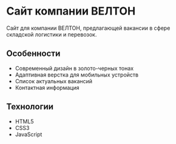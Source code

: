 # Сайт компании ВЕЛТОН

Сайт для компании ВЕЛТОН, предлагающей вакансии в сфере складской логистики и перевозок.

## Особенности
- Современный дизайн в золото-черных тонах
- Адаптивная верстка для мобильных устройств
- Список актуальных вакансий
- Контактная информация

## Технологии
- HTML5
- CSS3
- JavaScript

